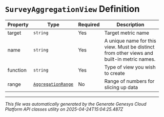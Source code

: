 # `SurveyAggregationView` Definition

| Property | Type | Required | Description |
|----------|------|----------|-------------|
| target | `string` | Yes | Target metric name |
| name | `string` | Yes | A unique name for this view. Must be distinct from other views and built-in metric names. |
| function | `string` | Yes | Type of view you wish to create |
| range | [`AggregationRange`](aggregationrange-definition.md) | No | Range of numbers for slicing up data |

---

*This file was automatically generated by the Generate Genesys Cloud Platform API classes utility on 2025-04-24T15:04:25.487Z*